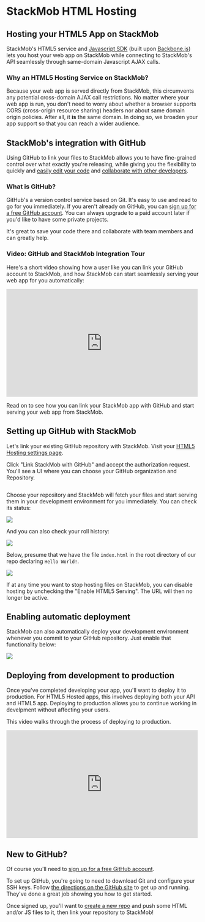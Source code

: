 StackMob HTML Hosting
=====================================

## Hosting your HTML5 App on StackMob

StackMob's HTML5 service and <a href="https://developer.stackmob.com/tutorials/js">Javascript SDK</a> (built upon <a href="http://documentcloud.github.com/backbone/" target="_blank">Backbone.js</a>) lets you host your web app on StackMob while connecting to StackMob's API seamlessly through same-domain Javascript AJAX calls.

### Why an HTML5 Hosting Service on StackMob?

Because your web app is served directly from StackMob, this circumvents any potential cross-domain AJAX call restrictions.  No matter where your web app is run, you don't need to worry about whether a browser supports CORS (cross-origin resource sharing) headers nor about same domain origin policies.  After all, it **is** the same domain.  In doing so, we broaden your app support so that you can reach a wider audience.

## StackMob's integration with GitHub

Using GitHub to link your files to StackMob allows you to have fine-grained control over what exactly you're releasing, while giving you the flexibility to quickly and <a href="https://github.com/features/hosting" target="_blank">easily edit your code</a> and <a href="https://github.com/features/projects" target="_blank">collaborate with other developers</a>.


### What is GitHub?

GitHub's a version control service based on Git. It's easy to use and read to go for you immediately.  If you aren't already on GitHub, you can <a href="https://github.com/signup/free" target="_blank">sign up for a free GitHub account</a>.  You can always upgrade to a paid account later if you'd like to have some private projects.

It's great to save your code there and collaborate with team members and can greatly help.


### Video: GitHub and StackMob Integration Tour

Here's a short video showing how a user like you can link your GitHub account to StackMob, and how StackMob can start seamlessly serving your web app for you automatically:

<p>
<iframe src="https://player.vimeo.com/video/69333500" width="500" height="281" frameborder="0" webkitAllowFullScreen mozallowfullscreen allowFullScreen></iframe>
</p>




Read on to see how you can link your StackMob app with GitHub and start serving your web app from StackMob.

## Setting up GitHub with StackMob

Let's link your existing GitHub repository with StackMob.  Visit your <a href="https://dashboard.stackmob.com/module/html5/settings" target="_blank">HTML5 Hosting settings page</a>.

Click "Link StackMob with GitHub" and accept the authorization request.  You'll see a UI where you can choose your GitHub organization and Repository.

<p class="screenshot"><a href="https://dashboard.stackmob.com/module/html5/settings" target="_blank"><img src="//s3.amazonaws.com/static.stackmob.com/images/modules/html5/modules-html5-linked-account.png" alt=""/></a></p>

Choose your repository and StackMob will fetch your files and start serving them in your development environment for you immediately.  You can check its status:

<p class="screenshot"><a href="https://dashboard.stackmob.com/module/html5/settings" target="_blank"><img src="//s3.amazonaws.com/static.stackmob.com/images/modules/html5/modules-html5-status.png" /></a>
</p>

And you can also check your roll history:

<p class="screenshot"><a href="https://dashboard.stackmob.com/module/html5/deployment_history" target="_blank"><img src="//s3.amazonaws.com/static.stackmob.com/images/modules/html5/modules-html5-roll-history.png" /></a></p>

Below, presume that we have the file `index.html` in the root directory of our repo declaring `Hello World!`.

<p class="screenshot"><img src="//s3.amazonaws.com/static.stackmob.com/images/screenshots/overview/StackMob_HTML_helloworld1.png" /></p>

If at any time you want to stop hosting files on StackMob, you can disable hosting by unchecking the "Enable HTML5 Serving".  The URL will then no longer be active.

## Enabling automatic deployment

StackMob can also automatically deploy your development environment whenever you commit to your GitHub repository.  Just enable that functionality below:

<div class="screenshot"><a href="https://dashboard.stackmob.com/module/html5/settings" target="_blank"><img src="//s3.amazonaws.com/static.stackmob.com/images/modules/html5/modules-html5-service-hook.png" /></a>
</div>


## Deploying from development to production

Once you've completed developing your app, you'll want to deploy it to production.  For HTML5 Hosted apps, this involves deploying both your API and  HTML5 app.  Deploying to production allows you to continue working in develpment without affecting your users.

This video walks through the process of deploying to production.
<p>
<iframe src="https://player.vimeo.com/video/69334370" width="500" height="281" frameborder="0" webkitAllowFullScreen mozallowfullscreen allowFullScreen></iframe>
</p>

## New to GitHub?

Of course you'll need to <a href="https://github.com/signup/free" target="_blank">sign up for a free GitHub account</a>.

To set up GitHub, you're going to need to download Git and configure your SSH keys. Follow <a href="https://help.github.com/articles/set-up-git" target="_blank">the directions on the GitHub site</a> to get up and running.  They've done a great job showing you how to get started.

Once signed up, you'll want to <a href="https://help.github.com/articles/creating-a-new-repository" target="_blank">create a new repo</a> and push some HTML and/or JS files to it, then link your repository to StackMob!
